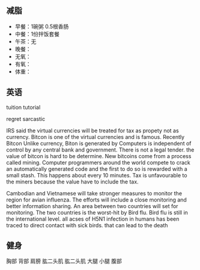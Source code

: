 ## 减脂 ##
* 早餐：1碗粥 0.5根香肠
* 中餐：1份拌饭套餐
* 午茶：无
* 晚餐：
* 无氧：
* 有氧：
* 体重：


## 英语 ##
tuition tutorial


regret sarcastic


IRS said the virtual currencies will be treated for tax as propety not as currency.
Bitcon is one of the virtual currencies and is famous.
Recently Bitcon 
Unlike currency, Biton is generated by Computers is independent of control by any central bank and government.
There is not a legal tender. the value of bitcon is hard to be determine.
New bitcoins come from a process called mining. 
Computer programmers around the world compete to crack an automatically generated code 
and the first to do so is rewarded with a small stash. This happens about every 10 minutes.
Tax is unfavourable to the miners because the value have to include the tax.


Cambodian and Vietnamese will take stronger measures to monitor the region for avian influenza.
The efforts will include a close monitoring  and better information sharing.
An area between two countries will set for monitoring.
The two countries is the worst-hit by Bird flu.
Bird flu is still in the international level.
all acses of H5N1 infection in humans has been traced to direct contact with sick birds.
that can lead to the death


## 健身 ##
胸部
背部
肩膀
肱二头肌
肱二头肌
大腿
小腿
腹部
